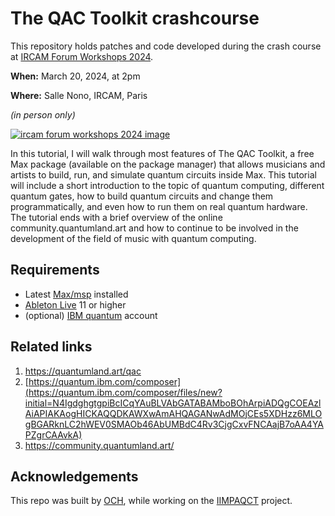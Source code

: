 # The QAC Toolkit crashcourse
This repository holds patches and code developed during the crash course at [IRCAM Forum Workshops 2024](https://forum.ircam.fr/article/detail/le-programme-des-ateliers-forum-2024/).

**When:** March 20, 2024, at 2pm

**Where:** Salle Nono, IRCAM, Paris

_(in person only)_

[![ircam forum workshops 2024 image](https://forum.ircam.fr/media/uploads/thumbs/bandeaux_articles.png/bandeaux_articles-990x330.png)](https://forum.ircam.fr/article/detail/le-programme-des-ateliers-forum-2024/)

In this tutorial, I will walk through most features of The QAC Toolkit, a free Max package (available on the package manager) that allows musicians and artists to build, run, and simulate quantum circuits inside Max. This tutorial will include a short introduction to the topic of quantum computing, different quantum gates, how to build quantum circuits and change them programmatically, and even how to run them on real quantum hardware. The tutorial ends with a brief overview of the online community.quantumland.art and how to continue to be involved in the development of the field of music with quantum computing.

## Requirements
- Latest [Max/msp](https://cycling74.com) installed
- [Ableton Live](https://ableton.com) 11 or higher
- (optional) [IBM quantum](https://quantum.ibm.com) account

## Related links
1. https://quantumland.art/qac
2. [https://quantum.ibm.com/composer](https://quantum.ibm.com/composer/files/new?initial=N4IgdghgtgpiBcICqYAuBLVAbGATABAMboBOhArpiADQgCOEAzlAiAPIAKAogHICKAQQDKAWXwAmAHQAGANwAdMOjCEs5XDHzz6MLOgBGARknLC2hWEV0SMAOb46AbUMBdC4Rv3CjgCxvFNCAajB7oAA4YAPZgrCAAvkA)
3. https://community.quantumland.art/

## Acknowledgements
This repo was built by [OCH](https://omarcostahamido.com), while working on the [IIMPAQCT](https://cordis.europa.eu/project/id/101109258) project.
